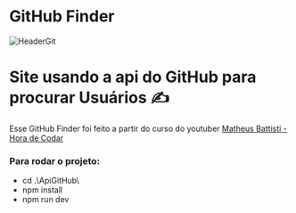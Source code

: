 # GitHub Finder

![HeaderGit](https://user-images.githubusercontent.com/106342952/209222066-d7e2393f-1ec0-468f-8979-b2062470a61b.png)

<h1>Site  usando a api do GitHub para procurar Usuários ✍️</h1>

Esse GitHub Finder foi feito a partir do curso do youtuber [Matheus Battisti - Hora de Codar](https://www.youtube.com/watch?v=3sQITRihW_A)

<h3>Para rodar o projeto: </h3>

* cd .\ApiGitHub\
* npm install
* npm run dev


